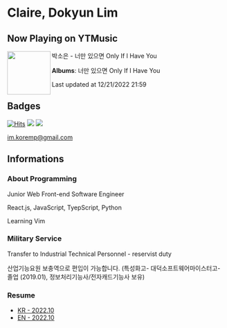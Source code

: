 # Claire, Dokyun Lim

## Now Playing on YTMusic

[<img align="left" width="100" src="https://lh3.googleusercontent.com/T1KjuNloJ4tCFJumqiLpskB0SFMVXvwZ7CYbmSj4vdfstCPiwEKZ0sOsfoat0HGQ7Ke3K1aK0mxlcW8">](https://music.youtube.com/watch?v=Q7hSUHrcTZU)

박소은 - 너만 있으면 Only If I Have You

**Albums**: 너만 있으면 Only If I Have You

Last updated at 12/21/2022 21:59

## Badges

[![Hits](https://hits.seeyoufarm.com/api/count/incr/badge.svg?url=https%3A%2F%2Fgithub.com%2Fkoremp%2Fkormep&count_bg=%2379C83D&title_bg=%23555555&icon=&icon_color=%23E7E7E7&title=hits&edge_flat=false)](https://hits.seeyoufarm.com)
<a href="https://dev.to/koremp"><img src="https://img.shields.io/badge/dev.to-0A0A0A?style=for-the-badge&logo=devdotto&logoColor=white"/></a>
<a href="https://www.linkedin.com/in/koremp"><img src="https://img.shields.io/badge/LinkedIn-0077B5?style=flat-square&logo=linkedin&logoColor=white"/></a>

im.koremp@gmail.com

## Informations

### About Programming

Junior Web Front-end Software Engineer

React.js, JavaScript, TyepScript, Python

Learning Vim

### Military Service

Transfer to Industrial Technical Personnel - reservist duty

산업기능요원 보충역으로 편입이 가능합니다. (특성화고- 대덕소프트웨어마이스터고- 졸업 (2019.01), 정보처리기능사/전자캐드기능사 보유)

### Resume

* [KR - 2022.10](./resume/README.md)
* [EN - 2022.10](./resume/README.en.md)
